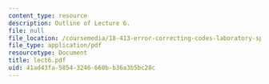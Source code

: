 ```yaml
---
content_type: resource
description: Outline of Lecture 6.
file: null
file_location: /coursemedia/18-413-error-correcting-codes-laboratory-spring-2004/41ad43fa58543246660bb36a3b5bc28c_lect6.pdf
file_type: application/pdf
resourcetype: Document
title: lect6.pdf
uid: 41ad43fa-5854-3246-660b-b36a3b5bc28c
---
```

